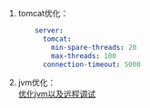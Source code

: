 1.  tomcat优化：
    ```yaml
        server:
          tomcat:
            min-spare-threads: 20
            max-threads: 100
          connection-timeout: 5000
    ```
2. jvm优化：   
    [优化jvm以及远程调试](https://mp.weixin.qq.com/s?__biz=MzI4Njc5NjM1NQ==&mid=2247488619&idx=1&sn=0b2410e495131500b7313e1ad1391c65&chksm=ebd62b47dca1a2518282f49e1a2f6b02ee6ae555aa9b0592b71ddbcb5885800d69238387dbc5&mpshare=1&scene=1&srcid=&key=01978776c216e5fadfe750f066e9f269a15cd0c14e81564d92cfb6fa13540d54e61f7f4b21afd23893bfb8b7356be60c67ba55527a4a68424350ed4636c58e06351e29b85fd89e1076b4ca972b1063ec&ascene=1&uin=MjUwNzEwMTIyMg%3D%3D&devicetype=Windows+10&version=62060739&lang=zh_CN&pass_ticket=Yt%2BFTtkOKrClA5V1v82pbHhVH5MSZh%2FLYeOsA8dNBMCSa%2B%2FoV%2FjRUE%2BsZsKWHb1z)